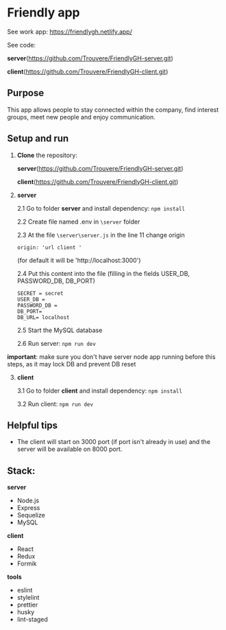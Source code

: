 # Friendly app

See work app: https://friendlygh.netlify.app/

See code:

**server**(https://github.com/Trouvere/FriendlyGH-server.git)

**client**(https://github.com/Trouvere/FriendlyGH-client.git)

## Purpose

This app allows people to stay connected within the company, find interest groups, meet new people and enjoy communication.

## Setup and run

1.  **Clone** the repository:

    **server**(https://github.com/Trouvere/FriendlyGH-server.git)

    **client**(https://github.com/Trouvere/FriendlyGH-client.git)

2.  **server**

    2.1 Go to folder **server** and install dependency: `npm install`

    2.2 Create file named .env in `\server` folder

    2.3 At the file `\server\server.js` in the line 11 change origin

        origin: 'url client '

    (for default it will be 'http://localhost:3000')

    2.4 Put this content into the file (filling in the fields USER_DB, PASSWORD_DB, DB_PORT)

        SECRET = secret
        USER_DB =
        PASSWORD_DB =
        DB_PORT=
        DB_URL= localhost

    2.5 Start the MySQL database

    2.6 Run server: `npm run dev`

**important**: make sure you don't have server node app running before this steps, as it may lock DB and prevent DB reset

3. **client**

   3.1 Go to folder **client** and install dependency: `npm install`

   3.2 Run client: `npm run dev`

## Helpful tips

- The client will start on 3000 port (if port isn't already in use) and the server will be available on 8000 port.

## Stack:

**server**

- Node.js
- Express
- Sequelize
- MySQL

**client**

- React
- Redux
- Formik

**tools**

- eslint
- stylelint
- prettier
- husky
- lint-staged
